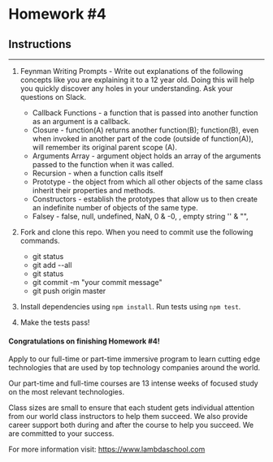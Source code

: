 # Homework #4

## Instructions
---
1. Feynman Writing Prompts - Write out explanations of the following concepts like you are explaining it to a 12 year old.  Doing this will help you quickly discover any holes in your understanding.  Ask your questions on Slack.
		
	* Callback Functions - a function that is passed into another function as an argument is a callback.
	* Closure - function(A) returns another function(B); function(B), even when invoked in another part of the code (outside of function(A)), will remember its original parent scope (A).
	* Arguments Array - argument object holds an array of the arguments passed to the function when it was called.
	* Recursion - when a function calls itself 
	* Prototype - the object from which all other objects of the same class inherit their properties and methods.
	* Constructors - establish the prototypes that allow us to then create an indefinite number of objects of the same type.
	* Falsey - false, null, undefined, NaN, 0 & -0, , empty string '' & "",


2. Fork and clone this repo.  When you need to commit use the following commands.
		
	* git status
	* git add --all
	* git status
	* git commit -m "your commit message"
	* git push origin master

3. Install dependencies using `npm install`.  Run tests using `npm test`.

4. Make the tests pass!



#### Congratulations on finishing Homework #4!
Apply to our full-time or part-time immersive program to learn cutting edge technologies that are used by top technology companies around the world.

Our part-time and full-time courses are 13 intense weeks of focused study on the most relevant technologies.  

Class sizes are small to ensure that each student gets individual attention from our world class instructors to help them succeed.  We also provide career support both during and after the course to help you succeed.  We are committed to your success.

For more information visit: https://www.lambdaschool.com
